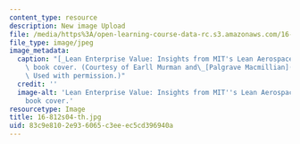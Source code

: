 ```yaml
---
content_type: resource
description: New image Upload
file: /media/https%3A/open-learning-course-data-rc.s3.amazonaws.com/16-812-the-aerospace-industry-spring-2004/83c9e8102e936065c3eeec5cd396940a_16-812s04-th.jpg
file_type: image/jpeg
image_metadata:
  caption: "[_Lean Enterprise Value: Insights from MIT's Lean Aerospace Initiative_](http://www.palgrave.com/us/book/9780333976975)\
    \ book cover. (Courtesy of Earll Murman and\_[Palgrave Macmillian](http://www.palgrave.com/).\
    \ Used with permission.)"
  credit: ''
  image-alt: 'Lean Enterprise Value: Insights from MIT''s Lean Aerospace Initiative
    book cover.'
resourcetype: Image
title: 16-812s04-th.jpg
uid: 83c9e810-2e93-6065-c3ee-ec5cd396940a
---
```

